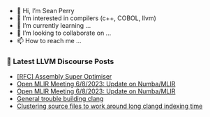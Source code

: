 - 👋 Hi, I’m Sean Perry
- 👀 I’m interested in compilers (c++, COBOL, llvm)
- 🌱 I’m currently learning ...
- 💞️ I’m looking to collaborate on ...
- 📫 How to reach me ...

<!---
s66perry/s66perry is a ✨ special ✨ repository because its `README.md` (this file) appears on your GitHub profile.
You can click the Preview link to take a look at your changes.
--->
### 📕 Latest LLVM Discourse Posts

<!-- DISCOURSE-LLVM:START -->
- [[RFC] Assembly Super Optimiser](https://discourse.llvm.org/t/rfc-assembly-super-optimiser/71365#post_2)
- [Open MLIR Meeting 6/8/2023: Update on Numba/MLIR](https://discourse.llvm.org/t/open-mlir-meeting-6-8-2023-update-on-numba-mlir/71132#post_5)
- [Open MLIR Meeting 6/8/2023: Update on Numba/MLIR](https://discourse.llvm.org/t/open-mlir-meeting-6-8-2023-update-on-numba-mlir/71132#post_4)
- [General trouble building clang](https://discourse.llvm.org/t/general-trouble-building-clang/71329#post_6)
- [Clustering source files to work around long clangd indexing time](https://discourse.llvm.org/t/clustering-source-files-to-work-around-long-clangd-indexing-time/71378#post_2)
<!-- DISCOURSE-LLVM:END -->
